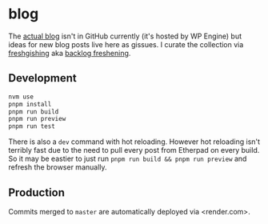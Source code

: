 # blog

The
[actual blog](https://blog.beeminder.com "Beeminder blog!")
isn't in GitHub currently (it's hosted by WP Engine) but ideas for new blog posts live here as gissues.
I curate the collection via
[freshgishing](https://www.beeminder.com/d/freshblog "Danny's Beeminder goal for curating the collection of blog post drafts and notes")
aka
[backlog freshening](https://blog.beeminder.com/freshen/ "Nerd version; see also the sequel post").

## Development

```bash
nvm use
pnpm install
pnpm run build
pnpm run preview
pnpm run test
```

There is also a `dev` command with hot reloading. However hot reloading isn't
terribly fast due to the need to pull every post from Etherpad on every build.
So it may be eastier to just run `pnpm run build && pnpm run preview` and refresh
the browser manually.

## Production

Commits merged to `master` are automatically deployed via <render.com>.
